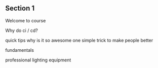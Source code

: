 ## Section 1
Welcome to course

Why do ci / cd?

quick tips
why is it so awesome
one simple trick to make people better

fundamentals

professional lighting equipment

